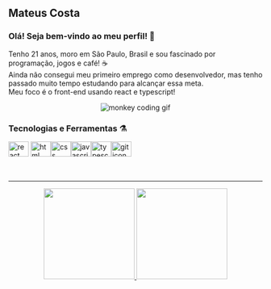 ## Mateus Costa

### Olá! Seja bem-vindo ao meu perfil! 👋

Tenho 21 anos, moro em São Paulo, Brasil e sou fascinado por programação, jogos e café! ☕<br> 
Ainda não consegui meu primeiro emprego como desenvolvedor, mas tenho passado muito tempo estudando para alcançar essa meta.<br>
Meu foco é o front-end usando react e typescript!
<p align="center">
<img src="https://c.tenor.com/41I-iMyClCgAAAAd/programmer-programming.gif" alt="monkey coding gif">
</p>

### Tecnologias e Ferramentas ⚗️
<div>
<img src="https://cdn.jsdelivr.net/gh/devicons/devicon/icons/react/react-original.svg" height='30' width='40' alt="react icon"> <img src="https://cdn.jsdelivr.net/gh/devicons/devicon/icons/html5/html5-original.svg" height='30' width='40' alt="html icon"><img src="https://cdn.jsdelivr.net/gh/devicons/devicon/icons/css3/css3-original.svg" height='30' width='40' alt="css icon"><img src="https://cdn.jsdelivr.net/gh/devicons/devicon/icons/javascript/javascript-original.svg" height='30' width='40' alt="javascript icon"><img src="https://cdn.jsdelivr.net/gh/devicons/devicon/icons/typescript/typescript-original.svg" height='30' width='40' alt="typescript icon"><img src="https://cdn.jsdelivr.net/gh/devicons/devicon/icons/git/git-original.svg" height='30' width='40' alt="git icon">
 </div>
 
<br><hr>

<p align="center">
<a href="https://github.com/clmateus">
  <img height="180em" src="https://github-readme-stats-eight-theta.vercel.app/api?username=clmateus&show_icons=true&theme=aura&include_all_commits=true&count_private=true"/>
  <img height="180em" src="https://github-readme-stats-eight-theta.vercel.app/api/top-langs/?username=clmateus&layout=compact&langs_count=8&theme=aura"/>
</a>
</p>

